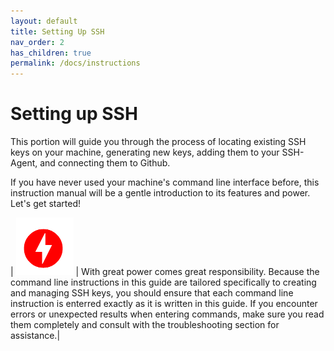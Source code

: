 ```yaml
---
layout: default
title: Setting Up SSH
nav_order: 2
has_children: true
permalink: /docs/instructions
---
```


# Setting up SSH

This portion will guide you through the process of locating existing SSH keys on your machine, generating new keys, adding them to your SSH-Agent, and connecting them to Github.

If you have never used your machine's command line interface before, this instruction manual will be a gentle introduction to its features and power. Let's get started!

| ![](../../assets/images/danger.png) | With great power comes great responsibility. Because the command line instructions in this guide are tailored specifically to creating and managing SSH keys, you should ensure that each command line instruction is enterred exactly as it is written in this guide. If you encounter errors or unexpected results when entering commands, make sure you read them completely and consult with the troubleshooting section for assistance.|